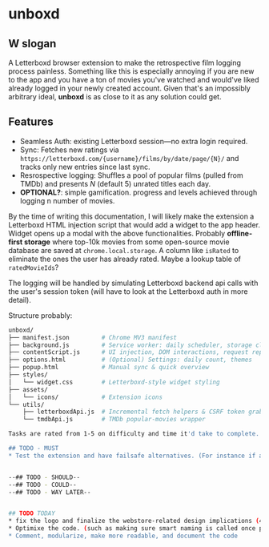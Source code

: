 # unboxd
## W slogan
A Letterboxd browser extension to make the retrospective film logging process painless. Something like this is especially annoying if you are new to the app and you have a ton of movies you've watched and would've liked already logged in your newly created account. Given that's an impossibly arbitrary ideal, **unboxd** is as close to it as any solution could get. 

## Features
- Seamless Auth: existing Letterboxd session—no extra login required.
- Sync: Fetches new ratings via `https://letterboxd.com/{username}/films/by/date/page/{N}/` and tracks only new entries since last sync.
- Resrospective logging: Shuffles a pool of popular films (pulled from TMDb) and presents *N* (default 5) unrated titles each day.
- **OPTIONAL?**: simple gamification. progress and levels achieved through logging n number of movies. 

By the time of writing this documentation, I will likely make the extension a Letterboxd HTML injection script that would add a widget to the app header. Widget opens up a modal with the above functionalities. 
Probably **offline-first storage** where top-10k movies from some open-source movie database are saved at `chrome.local.storage`. A column like `isRated` to eliminate the ones the user has already rated. Maybe a lookup table of `ratedMovieIds`?

The logging will be handled by simulating Letterboxd backend api calls with the user's session token (will have to look at the Letterboxd auth in more detail). 

Structure probably: 
```bash
unboxd/
├── manifest.json         # Chrome MV3 manifest
├── background.js         # Service worker: daily scheduler, storage cleanup
├── contentScript.js      # UI injection, DOM interactions, request replay
├── options.html          # (Optional) Settings: daily count, themes
├── popup.html            # Manual sync & quick overview
├── styles/
│   └── widget.css        # Letterboxd-style widget styling
├── assets/
│   └── icons/            # Extension icons
└── utils/
    ├── letterboxdApi.js  # Incremental fetch helpers & CSRF token grabbers
    └── tmdbApi.js        # TMDb popular-movies wrapper

Tasks are rated from 1-5 on difficulty and time it'd take to complete. 

## TODO - MUST
* Test the extension and have failsafe alternatives. (For instance if a fetch doesn't work, still have a solution). 


--## TODO - SHOULD--
--## TODO - COULD--
--## TODO - WAY LATER--


## TODO TODAY
* fix the logo and finalize the webstore-related design implications (4). 
* Optimixe the code. (such as making sure smart naming is called once per movie since it's costly timewise.)
* Comment, modularize, make more readable, and document the code 